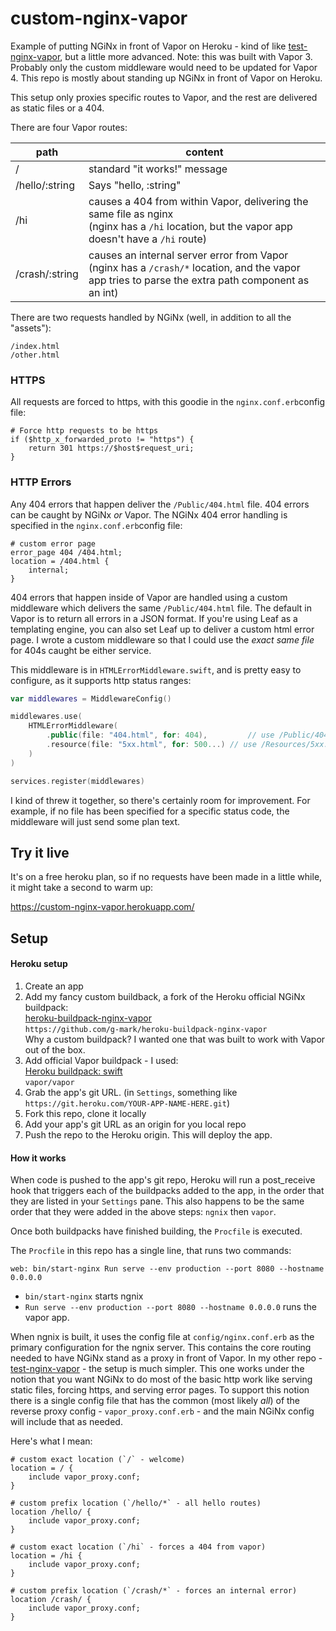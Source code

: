 # custom-nginx-vapor
Example of putting NGiNx in front of Vapor on Heroku - kind of like [test-nginx-vapor](https://github.com/g-mark/test-nginx-vapor), but a little more advanced.  Note: this was built with Vapor 3.  Probably only the custom middleware would need to be updated for Vapor 4.  This repo is mostly about standing up NGiNx in front of Vapor on Heroku.

This setup only proxies specific routes to Vapor, and the rest are delivered as static files or a 404.

There are four Vapor routes:

| path | content                      |
| ---- | ---------------------------- |
| /    | standard "it works!" message |
| /hello/:string | Says "hello, :string" |
| /hi | causes a 404 from within Vapor, delivering the same file as nginx<br>(nginx has a `/hi` location, but the vapor app doesn't have a `/hi` route) |
| /crash/:string | causes an internal server error from Vapor<br>(nginx has a `/crash/*` location, and the vapor app tries to parse the extra path component as an int) |


There are two requests handled by NGiNx (well, in addition to all the "assets"):

```
/index.html
/other.html
```



### HTTPS

All requests are forced to https, with this goodie in the `nginx.conf.erb`config file:

```
# Force http requests to be https
if ($http_x_forwarded_proto != "https") {
    return 301 https://$host$request_uri;
}
```



### HTTP Errors

Any 404 errors that happen deliver the `/Public/404.html` file.  404 errors can be caught by NGiNx _or_ Vapor. The NGiNx 404 error handling is specified in the `nginx.conf.erb`config file:

```
# custom error page
error_page 404 /404.html;
location = /404.html {
    internal;
}
```

404 errors that happen inside of Vapor are handled using a custom middleware which delivers the same `/Public/404.html` file.  The default in Vapor is to return all errors in a JSON format.  If you're using Leaf as a templating engine, you can also set Leaf up to deliver a custom html error page.  I wrote a custom middleware so that I could use the _exact same file_ for 404s caught be either service.

This middleware is in `HTMLErrorMiddleware.swift`, and is pretty easy to configure, as it supports http status ranges:

```swift
var middlewares = MiddlewareConfig()

middlewares.use(
    HTMLErrorMiddleware(
        .public(file: "404.html", for: 404),		 // use /Public/404.html for all 404 errors
        .resource(file: "5xx.html", for: 500...) // use /Resources/5xx.html for all >= 500
    )
)

services.register(middlewares)
```

I kind of threw it together, so there's certainly room for improvement.  For example, if no file has been specified for a specific status code, the middleware will just send some plan text.



## Try it live

It's on a free heroku plan, so if no requests have been made in a little while, it might take a second to warm up:

https://custom-nginx-vapor.herokuapp.com/



## Setup

#### Heroku setup

1. Create an app
2. Add my fancy custom buildback, a fork of the Heroku official NGiNx buildpack:  
   [heroku-buildpack-nginx-vapor](https://github.com/g-mark/heroku-buildpack-nginx-vapor)  
   `https://github.com/g-mark/heroku-buildpack-nginx-vapor`  
   Why a custom buildpack?  I wanted one that was built to work with Vapor out of the box.
3. Add official Vapor buildpack - I used:  
   [Heroku buildpack: swift](https://elements.heroku.com/buildpacks/vapor-community/heroku-buildpack)  
   `vapor/vapor`
4. Grab the app's git URL.  (in `Settings`, something like `https://git.heroku.com/YOUR-APP-NAME-HERE.git`)
5. Fork this repo, clone it locally
6. Add your app's git URL as an origin for you local repo
7. Push the repo to the Heroku origin.
   This will deploy the app.

#### How it works

When code is pushed to the app's git repo, Heroku will run a post_receive hook that triggers each of the buildpacks added to the app, in the order that they are listed in your `Settings` pane.  This also happens to be the same order that they were added in the above steps: `ngnix` then `vapor`.

Once both buildpacks have finished building, the `Procfile` is executed.

The `Procfile` in this repo has a single line, that runs two commands:
```
web: bin/start-nginx Run serve --env production --port 8080 --hostname 0.0.0.0
```

- `bin/start-nginx` starts ngnix
- `Run serve --env production --port 8080 --hostname 0.0.0.0` runs the vapor app.

When ngnix is built, it uses the config file at `config/nginx.conf.erb` as the primary configuration for the ngnix server.  This contains the core routing needed to have NGiNx stand as a proxy in front of Vapor.  In my other repo - [test-nginx-vapor](https://github.com/g-mark/test-nginx-vapor) - the setup is much simpler.  This one works under the notion that you want NGiNx to do most of the basic http work like serving static files, forcing https, and serving error pages.  To support this notion there is a single config file that has the common (most likely _all_) of the reverse proxy config - `vapor_proxy.conf.erb` - and the main NGiNx config will include that as needed.

Here's what I mean:

```
# custom exact location (`/` - welcome)
location = / {
    include vapor_proxy.conf;
}

# custom prefix location (`/hello/*` - all hello routes)
location /hello/ {
    include vapor_proxy.conf;
}

# custom exact location (`/hi` - forces a 404 from vapor)
location = /hi {
    include vapor_proxy.conf;
}

# custom prefix location (`/crash/*` - forces an internal error)
location /crash/ {
    include vapor_proxy.conf;
}
```



